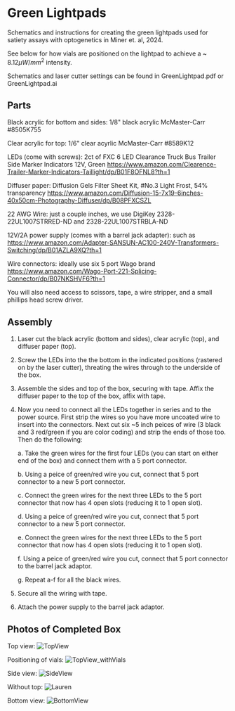 # Green Lightpads

Schematics and instructions for creating the green lightpads used for satiety assays with optogenetics in Miner et. al, 2024.

See below for how vials are positioned on the lightpad to achieve a ~ $8.12 µW/mm^2$ intensity.

Schematics and laser cutter settings can be found in GreenLightpad.pdf or GreenLightpad.ai

## Parts

Black acrylic for bottom and sides:  1/8" black acrylic McMaster-Carr #8505K755

Clear acrylic for top: 1/6" clear acyrlic McMaster-Carr #8589K12

LEDs (come with screws): 2ct of FXC 6 LED Clearance Truck Bus Trailer Side Marker Indicators 12V, Green https://www.amazon.com/Clearence-Trailer-Marker-Indicators-Taillight/dp/B01F8OFNL8?th=1

Diffuser paper: Diffusion Gels Filter Sheet Kit, #No.3 Light Frost, 54% transparency https://www.amazon.com/Diffusion-15-7x19-6inches-40x50cm-Photography-Diffuser/dp/B08PFXCSZL

22 AWG Wire: just a couple inches, we use DigiKey 2328-22UL1007STRRED-ND and 2328-22UL1007STRBLA-ND

12V/2A power supply (comes with a barrel jack adapter): such as https://www.amazon.com/Adapter-SANSUN-AC100-240V-Transformers-Switching/dp/B01AZLA9XQ?th=1

Wire connectors: ideally use six 5 port Wago brand https://www.amazon.com/Wago-Port-221-Splicing-Connector/dp/B07NKSHVF6?th=1

You will also need access to scissors, tape, a wire stripper, and a small phillips head screw driver.

## Assembly
1. Laser cut the black acrylic (bottom and sides), clear acrylic (top), and diffuser paper (top).
2. Screw the LEDs into the the bottom in the indicated positions (rastered on by the laser cutter), threating the wires through to the underside of the box.
3. Assemble the sides and top of the box, securing with tape. Affix the diffuser paper to the top of the box, affix with tape.
4. Now you need to connect all the LEDs together in series and to the power source. First strip the wires so you have more uncoated wire to insert into the connectors. Next cut six ~5 inch peices of wire (3 black and 3 red/green if you are color coding) and strip the ends of those too. Then do the following:
 
   a. Take the green wires for the first four LEDs (you can start on either end of the box) and connect them with a 5 port connector.
   
   b. Using a peice of green/red wire you cut, connect that 5 port connector to a new 5 port connector.
   
   c. Connect the green wires for the next three LEDs to the 5 port connector that now has 4 open slots (reducing it to 1 open slot).
   
   d. Using a peice of green/red wire you cut, connect that 5 port connector to a new 5 port connector.
   
   e. Connect the green wires for the next three LEDs to the 5 port connector that now has 4 open slots (reducing it to 1 open slot).
   
   f. Using a peice of green/red wire you cut, connect that 5 port connector to the barrel jack adaptor.
   
   g. Repeat a-f for all the black wires.
7. Secure all the wiring with tape.
8. Attach the power supply to the barrel jack adaptor.
   
## Photos of Completed Box

Top view:
![TopView](https://github.com/laurenminer/GreenLightPads/assets/56128045/25d81981-618b-4b56-8344-ae21c73eaf73)


Positioning of vials:
![TopView_withVials](https://github.com/laurenminer/GreenLightPads/assets/56128045/0709d904-7113-4cde-891a-07ff2336cf68)


Side view:
![SideView](https://github.com/laurenminer/GreenLightPads/assets/56128045/13b9bdce-1226-4e6d-a98c-60ce3f5fe089)

Without top:
![Lauren](https://github.com/laurenminer/GreenLightpads/assets/56128045/beb4c3dd-29f7-4947-bf68-8853efb6cddd)

Bottom view:
![BottomView](https://github.com/laurenminer/GreenLightPads/assets/56128045/4fdead63-02f8-4bbc-8551-d13a33eac1ee)
